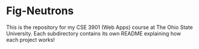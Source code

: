 # Fig-Neutrons
This is the repository for my CSE 3901 (Web Apps) course at The Ohio State University.
Each subdirectory contains its own README explaining how each project works!
